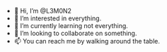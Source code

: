 - 👋 Hi, I’m @L3M0N2
- 👀 I’m interested in everything.
- 🌱 I’m currently learning not everything.
- 💞️ I’m looking to collaborate on something.
- 📫 You can reach me by walking around the table.

<!---
L3M0N2/L3M0N2 is a ✨ special ✨ repository because its `README.md` (this file) appears on your GitHub profile.
You can click the Preview link to take a look at your changes.
--->
